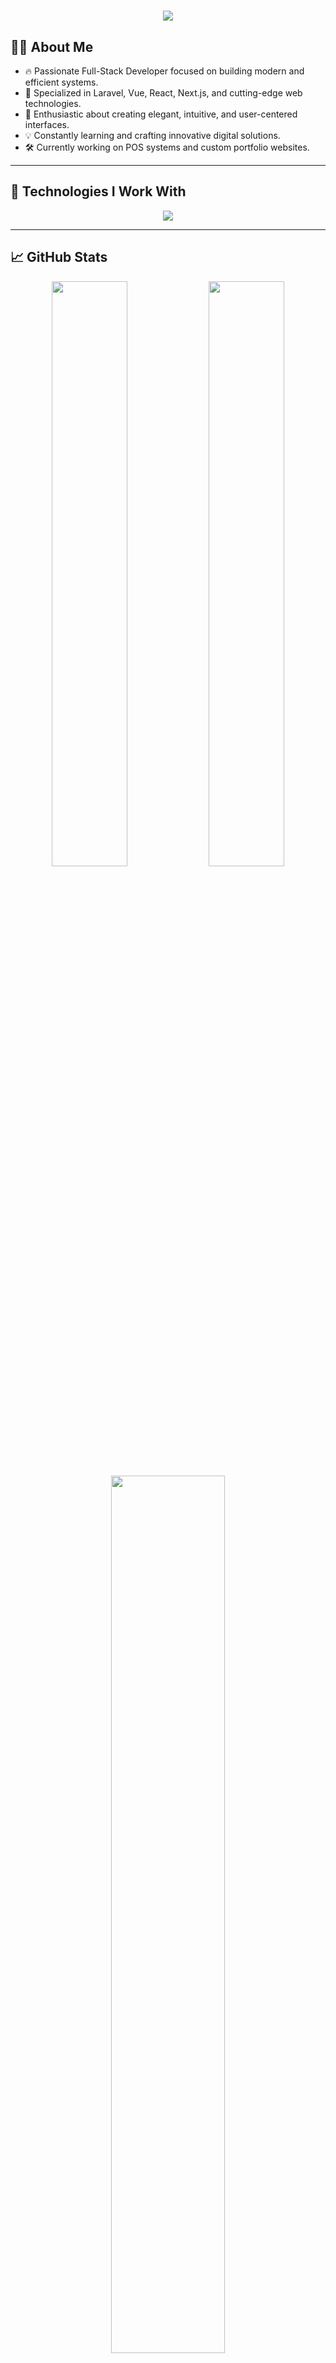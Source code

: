 <!-- Header with vibrant red to black gradient -->
<h1 align="center">
  <img src="https://capsule-render.vercel.app/api?type=waving&color=ff0000,000000&height=200&section=header&text=Raúl%20Andrés%20de%20la%20Rosa%20Gamboa%20|%20Full-Stack%20Developer&fontSize=35&fontColor=ffffff&animation=fadeIn" />
</h1>

## 👨‍💻 About Me

- 🔥 Passionate Full-Stack Developer focused on building modern and efficient systems.
- 🧩 Specialized in Laravel, Vue, React, Next.js, and cutting-edge web technologies.
- 🎨 Enthusiastic about creating elegant, intuitive, and user-centered interfaces.
- 💡 Constantly learning and crafting innovative digital solutions.
- 🛠️ Currently working on POS systems and custom portfolio websites.

---

## 🧰 Technologies I Work With

<p align="center"> 
  <a href="https://skillicons.dev"> 
    <img src="https://skillicons.dev/icons?i=laravel,vue,react,nextjs,ts,astro,js,php,flutter,dart,mysql,css,tailwind&theme=dark&perline=6" />
  </a> 
</p>

---

## 📈 GitHub Stats

<div align="center">
  <img src="https://github-readme-stats.vercel.app/api?username=XmetalHaxksX&show_icons=true&theme=radical&count_private=true&hide_border=true" width="49%" />
  <img src="https://github-readme-streak-stats.herokuapp.com?user=XmetalHaxksX&theme=radical&hide_border=true" width="49%" />
  <br />
  <img src="https://github-readme-stats.vercel.app/api/top-langs/?username=XmetalHaxksX&layout=compact&theme=radical&hide_border=true&langs_count=10" width="60%" />
</div>

---

<!-- Footer with inverted gradient -->
<p align="center">
  <img src="https://capsule-render.vercel.app/api?type=waving&color=000000,ff0000&height=120&section=footer"/>
</p>
